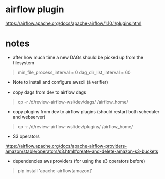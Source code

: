 # airflow plugin

https://airflow.apache.org/docs/apache-airflow/1.10.1/plugins.html

# notes

* after how much time a new DAGs should be picked up from the filesystem

> min_file_process_interval = 0
> dag_dir_list_interval = 60

* Note to install and configure awscli (à verifier)

* copy dags from dev to airflow dags

> cp -r /d/review-airflow-wsl/dev/dags/ /airflow_home/

* copy plugins from dev to airflow plugins (should restart both scheduler and webserver)

> cp -r /d/review-airflow-wsl/dev/plugins/ /airflow_home/

* S3 operators

https://airflow.apache.org/docs/apache-airflow-providers-amazon/stable/operators/s3.html#create-and-delete-amazon-s3-buckets

* dependencies aws providers (for using the s3 operators before)

> pip install 'apache-airflow[amazon]'